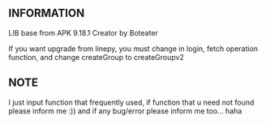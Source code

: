 ## INFORMATION ##

LIB base from APK 9.18.1
Creator by Boteater


If you want upgrade from linepy,
you must change in login, fetch operation function, and change createGroup to createGroupv2


## NOTE ##
I just input function that frequently used, if function that u need not found please inform me :))
and if any bug/error please inform me too... haha
